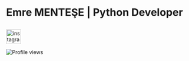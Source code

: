 # Emre MENTEŞE | Python Developer         

## 


[<img src='https://github.com/adityakamath16/adityakamath16/raw/master/images/connect_with_me_images/instagram-main.svg' alt='instagram' height='40'>](https://www.instagram.com/emre_mentese/)

![Profile views](https://gpvc.arturio.dev/emreeemntese) 
